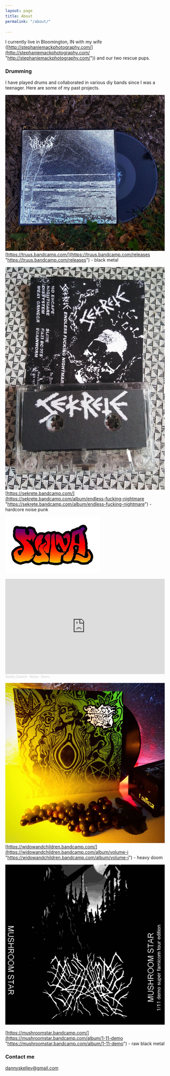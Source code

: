 ```yaml
---
layout: page
title: About
permalink: "/about/"

---
```

I currently live in Bloomington, IN with my wife ([http://stephaniemackphotography.com/](http://stephaniemackphotography.com/ "http://stephaniemackphotography.com/")) and our two rescue pups.

### Drumming

I have played drums  and collaborated in various diy bands since I was a teenager. Here are some of my past projects.

![](/uploads/screen-shot-2020-07-04-at-9-41-32-pm.png)[https://truus.bandcamp.com/](https://truus.bandcamp.com/releases "https://truus.bandcamp.com/releases") - black metal

![](/uploads/sekrete.jpg)[https://sekrete.bandcamp.com/](https://sekrete.bandcamp.com/album/endless-fucking-nightmare "https://sekrete.bandcamp.com/album/endless-fucking-nightmare") - hardcore noise punk

![](/uploads/logo-1.jpg)<!-- iframe.snippet -->
<iframe width="100%" height="300" scrolling="no" frameborder="no" allow="autoplay" src="https://w.soundcloud.com/player/?url=https%3A//api.soundcloud.com/tracks/231792940&color=%23ff5500&auto_play=false&hide_related=false&show_comments=true&show_user=true&show_reposts=false&show_teaser=true&visual=true"></iframe><div style="font-size: 10px; color: #cccccc;line-break: anywhere;word-break: normal;overflow: hidden;white-space: nowrap;text-overflow: ellipsis; font-family: Interstate,Lucida Grande,Lucida Sans Unicode,Lucida Sans,Garuda,Verdana,Tahoma,sans-serif;font-weight: 100;"><a href="https://soundcloud.com/skelley-daniels" title="Skelley Daniels" target="_blank" style="color: #cccccc; text-decoration: none;">Skelley Daniels</a> · <a href="https://soundcloud.com/skelley-daniels/mulva-demo" title="Mulva - Demo" target="_blank" style="color: #cccccc; text-decoration: none;">Mulva - Demo</a></div>

![](/uploads/image1.JPG)[https://widowandchildren.bandcamp.com/](https://widowandchildren.bandcamp.com/album/volume-i "https://widowandchildren.bandcamp.com/album/volume-i") - heavy doom

![](/uploads/a2103755347_16.jpg)

[https://mushroomstar.bandcamp.com/](https://mushroomstar.bandcamp.com/album/1-11-demo "https://mushroomstar.bandcamp.com/album/1-11-demo") - raw black metal

### Contact me

[dannyskelley@gmail.com](dannyskellkey@gmail.com "dannyskellkey@gmail.com")